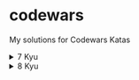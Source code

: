 # codewars
My solutions for Codewars Katas

<details>
<summary>7 Kyu</summary>
<br>
- Credit card mask (Python)
<br>
- Sum of odd numbers (python
<br>
</details>

<details>
<summary>8 Kyu</summary>
<br>
- None (for now)
<br>
</details>
